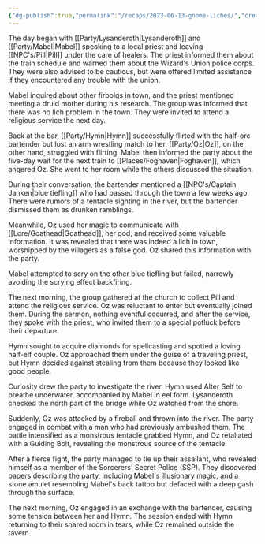 ```yaml
---
{"dg-publish":true,"permalink":"/recaps/2023-06-13-gnome-liches/","created":"","updated":""}
---
```




The day began with [[Party/Lysanderoth\|Lysanderoth]] and [[Party/Mabel\|Mabel]] speaking to a local priest and leaving [[NPC's/Pill\|Pill]] under the care of healers. The priest informed them about the train schedule and warned them about the Wizard's Union police corps. They were also advised to be cautious, but were offered limited assistance if they encountered any trouble with the union.

Mabel inquired about other firbolgs in town, and the priest mentioned meeting a druid mother during his research. The group was informed that there was no lich problem in the town. They were invited to attend a religious service the next day.

Back at the bar, [[Party/Hymn\|Hymn]] successfully flirted with the half-orc bartender but lost an arm wrestling match to her. [[Party/Oz\|Oz]], on the other hand, struggled with flirting. Mabel then informed the party about the five-day wait for the next train to [[Places/Foghaven\|Foghaven]], which angered Oz. She went to her room while the others discussed the situation.

During their conversation, the bartender mentioned a [[NPC's/Captain Janken\|blue tiefling]] who had passed through the town a few weeks ago. There were rumors of a tentacle sighting in the river, but the bartender dismissed them as drunken ramblings.

Meanwhile, Oz used her magic to communicate with [[Lore/Goathead\|Goathead]], her god, and received some valuable information. It was revealed that there was indeed a lich in town, worshipped by the villagers as a false god. Oz shared this information with the party.

Mabel attempted to scry on the other blue tiefling but failed, narrowly avoiding the scrying effect backfiring. 

The next morning, the group gathered at the church to collect Pill and attend the religious service. Oz was reluctant to enter but eventually joined them. During the sermon, nothing eventful occurred, and after the service, they spoke with the priest, who invited them to a special potluck before their departure.

Hymn sought to acquire diamonds for spellcasting and spotted a loving half-elf couple. Oz approached them under the guise of a traveling priest, but Hymn decided against stealing from them because they looked like good people.

Curiosity drew the party to investigate the river. Hymn used Alter Self to breathe underwater, accompanied by Mabel in eel form. Lysanderoth checked the north part of the bridge while Oz watched from the shore.

Suddenly, Oz was attacked by a fireball and thrown into the river. The party engaged in combat with a man who had previously ambushed them. The battle intensified as a monstrous tentacle grabbed Hymn, and Oz retaliated with a Guiding Bolt, revealing the monstrous source of the tentacle.

After a fierce fight, the party managed to tie up their assailant, who revealed himself as a member of the Sorcerers' Secret Police (SSP). They discovered papers describing the party, including Mabel's illusionary magic, and a stone amulet resembling Mabel's back tattoo but defaced with a deep gash through the surface.

The next morning, Oz engaged in an exchange with the bartender, causing some tension between her and Hymn. The session ended with Hymn returning to their shared room in tears, while Oz remained outside the tavern.